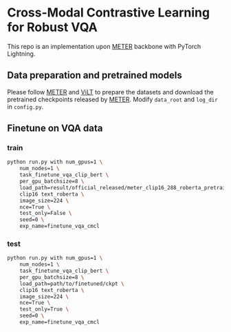 # Cross-Modal Contrastive Learning for Robust VQA

This repo is an implementation upon [METER](https://github.com/zdou0830/METER) backbone with PyTorch Lightning.

## Data preparation and pretrained models

Please follow [METER](https://github.com/zdou0830/METER) and [ViLT](https://github.com/dandelin/ViLT/blob/master/DATA.md) to prepare the datasets and download the pretrained checkpoints released by [METER](https://github.com/zdou0830/METER). Modify ```data_root``` and ```log_dir``` in ```config.py```.

## Finetune on VQA data
### train
```bash
python run.py with num_gpus=1 \
    num_nodes=1 \
    task_finetune_vqa_clip_bert \
    per_gpu_batchsize=8 \
    load_path=result/official_released/meter_clip16_288_roberta_pretrain.ckpt \
    clip16 text_roberta \
    image_size=224 \
    nce=True \
    test_only=False \
    seed=0 \
    exp_name=finetune_vqa_cmcl 
```

### test
```bash
python run.py with num_gpus=1 \
    num_nodes=1 \
    task_finetune_vqa_clip_bert \
    per_gpu_batchsize=8 \
    load_path=path/to/finetuned/ckpt \
    clip16 text_roberta \
    image_size=224 \
    nce=True \
    test_only=True \
    seed=0 \
    exp_name=finetune_vqa_cmcl 
```
